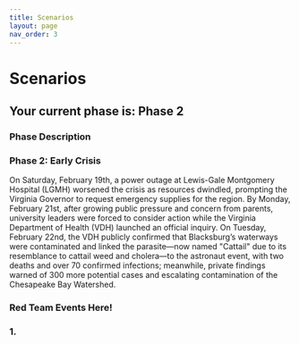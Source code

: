 ```yaml
---
title: Scenarios
layout: page
nav_order: 3
---
```


# Scenarios

## Your current phase is: Phase 2
### Phase Description

### Phase 2: Early Crisis
      
On Saturday, February 19th, a power outage at Lewis-Gale Montgomery Hospital (LGMH) worsened the crisis as resources dwindled, prompting the Virginia Governor to request emergency supplies for the region. By Monday, February 21st, after growing public pressure and concern from parents, university leaders were forced to consider action while the Virginia Department of Health (VDH) launched an official inquiry. On Tuesday, February 22nd, the VDH publicly confirmed that Blacksburg’s waterways were contaminated and linked the parasite—now named "Cattail" due to its resemblance to cattail weed and cholera—to the astronaut event, with two deaths and over 70 confirmed infections; meanwhile, private findings warned of 300 more potential cases and escalating contamination of the Chesapeake Bay Watershed.

### Red Team Events Here! 

### 1. 
